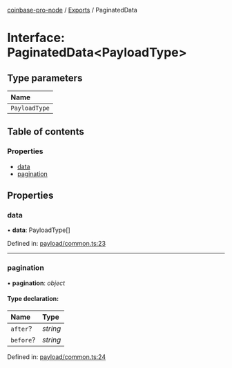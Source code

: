 [coinbase-pro-node](../README.md) / [Exports](../modules.md) / PaginatedData

# Interface: PaginatedData<PayloadType\>

## Type parameters

Name |
:------ |
`PayloadType` |

## Table of contents

### Properties

- [data](paginateddata.md#data)
- [pagination](paginateddata.md#pagination)

## Properties

### data

• **data**: PayloadType[]

Defined in: [payload/common.ts:23](https://github.com/bennycode/coinbase-pro-node/blob/a54e177/src/payload/common.ts#L23)

___

### pagination

• **pagination**: *object*

#### Type declaration:

Name | Type |
:------ | :------ |
`after`? | *string* |
`before`? | *string* |

Defined in: [payload/common.ts:24](https://github.com/bennycode/coinbase-pro-node/blob/a54e177/src/payload/common.ts#L24)
